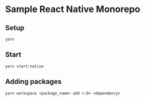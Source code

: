 # Sample React Native Monorepo

## Setup

```
yarn
```

## Start

```
yarn start:native
```

## Adding packages

```
yarn workspace <package_name> add <-D> <dependency>
```
